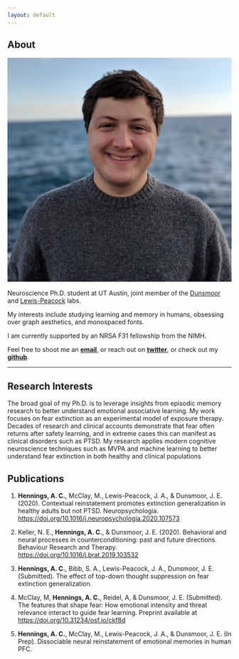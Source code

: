 ```yaml
---
layout: default
---
```


## About

<img class="profile-picture" src="face.jpg">

Neuroscience Ph.D. student at UT Austin, joint member of the [Dunsmoor](https://sites.utexas.edu/dunsmoorlab/) and [Lewis-Peacock](https://www.lewpealab.org/) labs.

My interests include studying learning and memory in humans, obsessing over graph aesthetics, and monospaced fonts.

I am currently supported by an NRSA F31 fellowship from the NIMH.

Feel free to shoot me an [**email**](mailto:achennings@utexas.edu), or reach out on [**twitter**](https://twitter.com/gus_hennings), or check out my [**github**](https://github.com/achennings).

---

## Research Interests

The broad goal of my Ph.D. is to leverage insights from episodic memory research to better understand emotional associative learning. My work focuses on fear extinction as an experimental model of exposure therapy. Decades of research and clinical accounts demonstrate that fear often returns after safety learning, and in extreme cases this can manifest as clinical disorders such as PTSD. My research applies modern cognitive neuroscience techniques such as MVPA and machine learning to better understand fear extinction in both healthy and clinical populations

## Publications

1. **Hennings, A. C.**, McClay, M., Lewis-Peacock, J. A., & Dunsmoor, J. E. (2020). Contextual reinstatement promotes extinction generalization in healthy adults but not PTSD. Neuropsychologia. https://doi.org/10.1016/j.neuropsychologia.2020.107573

2. Keller, N. E., **Hennings, A. C.**, & Dunsmoor, J. E. (2020). Behavioral and neural processes in counterconditioning: past and future directions. Behaviour Research and Therapy. https://doi.org/10.1016/j.brat.2019.103532

3. **Hennings, A. C.**, Bibb, S. A., Lewis-Peacock, J. A., Dunsmoor, J. E. (Submitted). The effect of top-down thought suppression on fear extinction generalization.

4. McClay, M, **Hennings, A. C.**, Reidel, A, & Dunsmoor, J. E. (Submitted). The features that shape fear: How emotional intensity and threat relevance interact to guide fear learning. Preprint available at https://doi.org/10.31234/osf.io/ckf8d

5. **Hennings, A. C.**, McClay, M., Lewis-Peacock, J. A., & Dunsmoor, J. E. (In Prep). Dissociable neural reinstatement of emotional memories in human PFC.